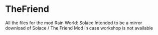 # TheFriend
All the files for the mod Rain World: Solace
Intended to be a mirror download of Solace / The Friend Mod in case workshop is not available
